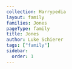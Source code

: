 ```yaml
---
collection: Harrypedia
layout: family
families: Jones
pageType: family
title: Jones
author: Luke Schierer
tags: ["family"]
sidebar:
  order: 1
---
```

